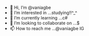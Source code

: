 - 👋 Hi, I’m @vaniagbe
- 👀 I’m interested in ...studying!!^_^
- 🌱 I’m currently learning ...c#
- 💞️ I’m looking to collaborate on ...$
- 📫 How to reach me ...@vaniagbe IG

<!---
vaniagbe/vaniagbe is a ✨ special ✨ repository because its `README.md` (this file) appears on your GitHub profile.
You can click the Preview link to take a look at your changes.
--->
